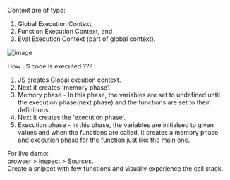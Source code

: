 Context are of type:  
1. Global Execution Context,  
2. Function Execution Context, and  
3. Eval Execution Context (part of global context).

![image](https://github.com/Aayush1472012/js-practice-yt/assets/62372257/b10262c7-c911-4553-a97a-8fe8e7973822)



How JS code is executed ???
1. JS creates Global excution context.  
2. Next it creates 'memory phase'.  
3. Memory phase - In this phase, the variables are set to undefined until the execution phase(next phase) and the functions are set to their definitions.  
4. Next it creates the 'execution phase'.  
5. Execution phase - In this phase, the variables are initialsed to given values and when the functions are called, it creates a memory phase and execution phase for the function just like the main one.



For live demo:  
browser > inspect > Sources.  
Create a snippet with few functions and visually experience the call stack.  
